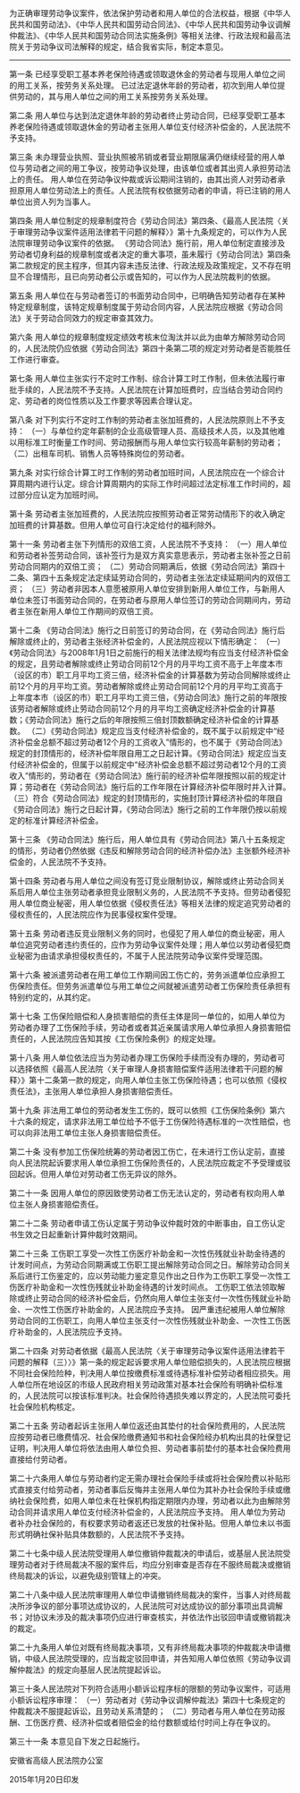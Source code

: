 为正确审理劳动争议案件，依法保护劳动者和用人单位的合法权益，根据《中华人民共和国劳动法》、《中华人民共和国劳动合同法》、《中华人民共和国劳动争议调解仲裁法》、《中华人民共和国劳动合同法实施条例》等相关法律、行政法规和最高法院关于劳动争议司法解释的规定，结合我省实际，制定本意见。
___
第一条 已经享受职工基本养老保险待遇或领取退休金的劳动者与现用人单位之间的用工关系，按劳务关系处理。
已过法定退休年龄的劳动者，初次到用人单位提供劳动的，其与用人单位之间的用工关系按劳务关系处理。

第二条 用人单位与达到法定退休年龄的劳动者终止劳动合同，已经享受职工基本养老保险待遇或领取退休金的劳动者主张用人单位支付经济补偿金的，人民法院不予支持。

第三条 未办理营业执照、营业执照被吊销或者营业期限届满仍继续经营的用人单位与劳动者之间的用工争议，按劳动争议处理，由该单位或者其出资人承担劳动法上的责任。
用人单位在劳动争议仲裁或诉讼期间注销的，由其出资人对劳动者承担原用人单位劳动法上的责任。人民法院有权依据劳动者的申请，将已注销的用人单位出资人列为当事人。

第四条 用人单位制定的规章制度符合《劳动合同法》第四条、《最高人民法院〈关于审理劳动争议案件适用法律若干问题的解释〉》第十九条规定的，可以作为人民法院审理劳动争议案件的依据。
《劳动合同法》施行前，用人单位制定直接涉及劳动者切身利益的规章制度或者决定的重大事项，虽未履行《劳动合同法》第四条第二款规定的民主程序，但其内容未违反法律、行政法规及政策规定，又不存在明显不合理情形，且已向劳动者公示或告知的，可以作为人民法院裁判的依据。

第五条 用人单位在与劳动者签订的书面劳动合同中，已明确告知劳动者存在某种特定规章制度，该特定规章制度属于劳动合同内容，人民法院应根据《劳动合同法》关于劳动合同效力的规定审查其效力。

第六条 用人单位的规章制度规定绩效考核末位淘汰并以此为由单方解除劳动合同的，人民法院仍应依据《劳动合同法》第四十条第二项的规定对劳动者是否能胜任工作进行审查。

第七条 用人单位主张实行不定时工作制、综合计算工时工作制，但未依法履行审批手续的，人民法院不予支持。人民法院在计算加班费时，应当结合劳动合同约定、劳动者的岗位性质以及工作要求等因素合理认定。

第八条 对下列实行不定时工作制的劳动者主张加班费的，人民法院原则上不予支持：
（一）与单位约定年薪制的企业高级管理人员、高级技术人员，以及其他难以用标准工时衡量工作时间、劳动报酬而与用人单位实行较高年薪制的劳动者；
（二）出租车司机、销售人员等特殊岗位的劳动者。

第九条 对实行综合计算工时工作制的劳动者加班时间，人民法院应在一个综合计算周期内进行认定。综合计算周期内的实际工作时间超过法定标准工作时间的，超过部分应认定为加班时间。

第十条 劳动者主张加班费的，人民法院应按照劳动者正常劳动情形下的收入确定加班费的计算基数。但用人单位可自行决定给付的福利除外。

第十一条 劳动者主张下列情形的双倍工资，人民法院不予支持：
（一）用人单位和劳动者补签劳动合同，该补签行为是双方真实意思表示，劳动者主张补签之日前劳动合同期内的双倍工资；
（二）劳动合同期满后，依据《劳动合同法》第四十二条、第四十五条规定法定续延劳动合同的，劳动者主张法定续延期间内的双倍工资；
（三）劳动者非因本人意愿被原用人单位安排到新用人单位工作，与新用人单位未签订书面劳动合同的，在劳动者与原用人单位签订的劳动合同期间内，劳动者主张在新用人单位工作期间的双倍工资。

第十二条 《劳动合同法》施行之日前签订的劳动合同，在《劳动合同法》施行后解除或终止的，劳动者主张经济补偿金的，人民法院应视以下情形确定：
（一）《劳动合同法》与2008年1月1日之前施行的相关法律法规均有应当支付经济补偿金的规定，且劳动者解除或终止劳动合同前12个月的月平均工资不高于上年度本市（设区的市）职工月平均工资三倍，经济补偿金的计算基数为劳动合同解除或终止前12个月的月平均工资。劳动者解除或终止劳动合同前12个月的月平均工资高于上年度本市（设区的市）职工月平均工资三倍，《劳动合同法》施行之前的年限按该劳动者解除或终止劳动合同前12个月的月平均工资确定经济补偿金的计算基数；《劳动合同法》施行之后的年限按照三倍封顶数额确定经济补偿金的计算基数。
（二）《劳动合同法》规定应当支付经济补偿金的，既不属于以前规定中“经济补偿金总额不超过劳动者12个月的工资收入”情形的，也不属于《劳动合同法》规定的封顶情形的，经济补偿年限自用工之日起计算。《劳动合同法》规定应当支付经济补偿金的，但属于以前规定中“经济补偿金总额不超过劳动者12个月的工资收入”情形的，劳动者在《劳动合同法》施行前的经济补偿年限按照以前的规定计算；劳动者在《劳动合同法》施行后的工作年限在计算经济补偿年限时并入计算。
（三）符合《劳动合同法》规定的封顶情形的，实施封顶计算经济补偿的年限自《劳动合同法》施行之日起计算，《劳动合同法》施行之前的工作年限仍按以前规定的标准计算经济补偿金。

第十三条 《劳动合同法》施行后，用人单位具有《劳动合同法》第八十五条规定的情形，劳动者仍然依据《违反和解除劳动合同的经济补偿办法》主张额外经济补偿金的，人民法院不予支持。

第十四条 劳动者与用人单位之间没有签订竞业限制协议，解除或终止劳动合同关系后用人单位主张劳动者承担竞业限制义务的，人民法院不予支持。但劳动者侵犯用人单位商业秘密，用人单位依据《侵权责任法》等相关法律的规定追究劳动者的侵权责任的，人民法院应作为民事侵权案件受理。

第十五条 劳动者违反竞业限制义务的同时，也侵犯了用人单位的商业秘密，用人单位追究劳动者违约责任的，应作为劳动争议案件处理；用人单位以劳动者侵犯商业秘密为由请求承担侵权责任的，不属于人民法院劳动争议案件受理范围。

第十六条 被派遣劳动者在用工单位工作期间因工伤亡的，劳务派遣单位应承担工伤保险责任。但劳务派遣单位与用工单位之间就被派遣劳动者工伤保险责任承担有特别约定的，从其约定。

第十七条 工伤保险赔偿和人身损害赔偿的责任主体是同一单位的，如用人单位为劳动者办理了工伤保险手续，劳动者或者其近亲属请求用人单位承担人身损害赔偿责任的，人民法院应告知其按《工伤保险条例》的规定处理。

第十八条 用人单位依法应当为劳动者办理工伤保险手续而没有办理的，劳动者可以选择依照《最高人民法院〈关于审理人身损害赔偿案件适用法律若干问题的解释〉》第十二条第一款的规定，向用人单位主张工伤保险待遇；也可以依照《侵权责任法》，主张用人单位承担人身损害赔偿责任。

第十九条 非法用工单位的劳动者发生工伤的，既可以依照《工伤保险条例》第六十六条的规定，请求非法用工单位给予不低于工伤保险待遇标准的一次性赔偿，也可以向非法用工单位主张人身损害赔偿责任。

第二十条 没有参加工伤保险统筹的劳动者因工伤亡，在未进行工伤认定前，直接向人民法院起诉要求用人单位承担工伤保险责任的，人民法院应裁定不予受理或驳回起诉。但用人单位对劳动者工伤无异议的除外。

第二十一条 因用人单位的原因致使劳动者工伤无法认定的，劳动者有权向用人单位主张人身损害赔偿责任。

第二十二条 劳动者申请工伤认定属于劳动争议仲裁时效的中断事由，自工伤认定书生效之日起重新计算仲裁时效期间。

第二十三条 工伤职工享受一次性工伤医疗补助金和一次性伤残就业补助金待遇的计发时间点，为劳动合同期满或工伤职工提出解除劳动合同之日。解除劳动合同关系后进行工伤鉴定的，应以劳动能力鉴定意见作出之日作为工伤职工享受一次性工伤医疗补助金和一次性伤残就业补助金待遇的计发时间点。
工伤职工依法领取解除或终止劳动合同的经济补偿金后，仍然向用人单位主张支付一次性伤残就业补助金、一次性工伤医疗补助金的，人民法院应予支持。
因严重违纪被用人单位解除劳动合同的工伤职工，向用人单位主张支付一次性伤残就业补助金、一次性工伤医疗补助金的，人民法院应予支持。

第二十四条 对劳动者依据《最高人民法院〈关于审理劳动争议案件适用法律若干问题的解释（三）〉》第一条的规定起诉要求用人单位赔偿损失的，人民法院应根据不同社会保险险种，判决用人单位按缴费标准或待遇标准补偿劳动者相应损失。用人单位所在地设区的市级人民政府相关劳动政策对基本社会保险有明确补偿标准的，人民法院可以按该标准判决。社会保险待遇损失难以界定的，人民法院可委托社会保险机构核定。

第二十五条 劳动者起诉主张用人单位返还由其垫付的社会保险费用的，人民法院应按劳动者已缴费情况、社会保险缴费通知书和社会保险经办机构出具的社保登记证明，判决用人单位将依法由用人单位负担、劳动者事前垫付的基本社会保险费用直接给付劳动者。

第二十六条用人单位与劳动者约定无需办理社会保险手续或将社会保险费以补贴形式直接支付给劳动者，劳动者事后反悔并主张用人单位为其补办社会保险手续或缴纳社会保险费，如用人单位未在社保机构指定期限内办理，劳动者以此为由解除劳动合同并请求用人单位支付经济补偿金的，人民法院应予支持。
用人单位为劳动者补办社会保险的，有权要求劳动者返还已发放的社保补贴。但用人单位未以书面形式明确社保补贴具体数额的，人民法院不予支持。

第二十七条中级人民法院受理用人单位撤销仲裁裁决的申请后，或基层人民法院受理劳动者对于终局裁决不服的案件后，均应分别审查是否存在不服终局裁决或撤销终局裁决的诉讼，以避免级别管辖上的冲突。

第二十八条中级人民法院审理用人单位申请撤销终局裁决的案件，当事人对终局裁决所涉争议的部分事项达成协议的，人民法院可对达成协议的部分事项出具调解书；对协议未涉及的裁决事项仍应进行审查核实，并依法作出驳回申请或撤销裁决的裁定。

第二十九条用人单位对既有终局裁决事项，又有非终局裁决事项的仲裁裁决申请撤销，中级人民法院受理的，应当裁定驳回申请，并告知用人单位依照《劳动争议调解仲裁法》的规定向基层人民法院提起诉讼。

第三十条人民法院对下列符合适用小额诉讼程序标的限额的劳动争议案件，可适用小额诉讼程序审理：
（一）劳动者对《劳动争议调解仲裁法》第四十七条规定的仲裁裁决不服提起诉讼，且劳动关系清楚的；
（二）劳动者与用人单位在劳动报酬、工伤医疗费、经济补偿或者赔偿金的给付数额或给付时间上存在争议的。

第三十一条 本意见自下发之日起施行。

安徽省高级人民法院办公室

2015年1月20日印发